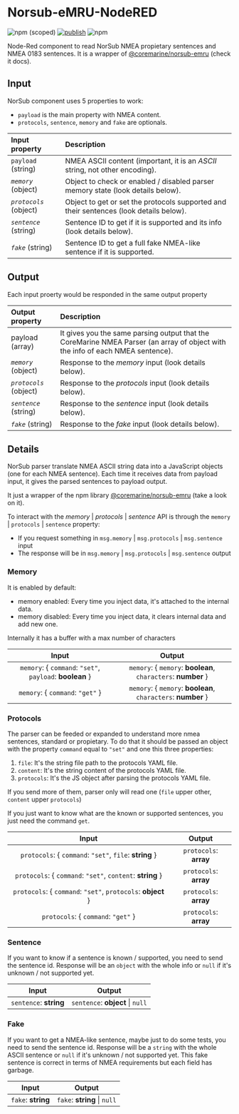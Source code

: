 # Norsub-eMRU-NodeRED

![npm (scoped)](https://img.shields.io/npm/v/%40coremarine/norsub-emru-nodered)
[![publish](https://github.com/core-marine-dev/devices/actions/workflows/norsub-emru-nodered.yml/badge.svg)](https://github.com/core-marine-dev/devices/actions/workflows/norsub-emru-nodered.yml)
![npm](https://img.shields.io/npm/dy/%40coremarine/norsub-emru-nodered)

Node-Red component to read NorSub NMEA propietary sentences and NMEA 0183 sentences. It is a wrapper of [@coremarine/norsub-emru](https://www.npmjs.com/package/@coremarine/norsub-emru) (check it docs).

## Input

NorSub component uses 5 properties to work:

- `payload` is the main property with NMEA content.
- `protocols`, `sentence`, `memory` and `fake` are optionals.

| Input property         | Description                                                                            |
| :--------------------- | :------------------------------------------------------------------------------------- |
| `payload` (string)     | NMEA ASCII content (important, it is an *ASCII* string, not other encoding).           |
| *`memory`* (object)    | Object to check or enabled / disabled parser memory state (look details below).        |
| *`protocols`* (object) | Object to get or set the protocols supported and their sentences (look details below). |
| *`sentence`* (string)  | Sentence ID to get if it is supported and its info (look details below).               |
| *`fake`* (string)      | Sentence ID to get a full fake NMEA-like sentence if it is supported.                  |

## Output

Each input proerty would be responded in the same output property

| Output property        | Description                                                                                                                    |
| :--------------------- | :----------------------------------------------------------------------------------------------------------------------------- |
| payload (array)        | It gives you the same parsing output that the CoreMarine NMEA Parser (an array of object with the info of each NMEA sentence). |
| *`memory`* (object)    | Response to the *memory* input (look details below).                                                                           |
| *`protocols`* (object) | Response to the *protocols* input (look details below).                                                                        |
| *`sentence`* (string)  | Response to the *sentence* input (look details below).                                                                         |
| *`fake`* (string)      | Response to the *fake* input (look details below).                                                                             |

## Details

NorSub parser translate NMEA ASCII string data into a JavaScript objects (one for each
NMEA sentence). Each time it receives data from payload input, it gives the parsed sentences to payload output.

It just a wrapper of the npm library [@coremarine/norsub-emru](https://www.npmjs.com/package/@coremarine/norsub-emru) (take a look on it).

To interact with the *memory* | *protocols* | *sentence* API is through the `memory` | `protocols` | `sentence` property:

- If you request something in `msg.memory` | `msg.protocols` | `msg.sentence` input
- The response will be in `msg.memory` | `msg.protocols` | `msg.sentence` output

### Memory

It is enabled by default:

- memory enabled: Every time you inject data, it's attached to the internal data.
- memory disabled: Every time you inject data, it clears internal data and add new one.

Internally it has a buffer with a max number of characters

|                          Input                           |                            Output                             |
| :------------------------------------------------------: | :-----------------------------------------------------------: |
| `memory`: { `command`: `"set"`, `payload`: **boolean** } | `memory`: { `memory`: **boolean**, `characters`: **number** } |
|             `memory`: { `command`: `"get"` }             | `memory`: { `memory`: **boolean**, `characters`: **number** } |

### Protocols

The parser can be feeded or expanded to understand more nmea sentences, standard or propietary.
To do that it should be passed an object with the property `command` equal to `"set"` and one this three properties:

1. `file`: It's the string file path to the protocols YAML file.
2. `content`: It's the string content of the protocols YAML file.
3. `protocols`: It's the JS object after parsing the protocols YAML file.

If you send more of them, parser only will read one (`file` upper other, `content` upper `protocols`)

If you just want to know what are the known or supported sentences, you just need the command `get`.

|                            Input                             |         Output         |
| :----------------------------------------------------------: | :--------------------: |
|   `protocols`: { `command`: `"set"`, `file`: **string** }    | `protocols`: **array** |
|  `protocols`: { `command`: `"set"`, `content`: **string** }  | `protocols`: **array** |
| `protocols`: { `command`: `"set"`, `protocols`: **object** } | `protocols`: **array** |
|             `protocols`: { `command`: `"get"` }              | `protocols`: **array** |

### Sentence

If you want to know if a sentence is known / supported, you need to send the sentence id.
Response will be an `object` with the whole info or `null` if it's unknown / not supported yet.

|         Input          |              Output              |
| :--------------------: | :------------------------------: |
| `sentence`: **string** | `sentence`: **object** \| `null` |

### Fake

If you want to get a NMEA-like sentence, maybe just to do some tests, you need to send the sentence id.
Response will be a `string` with the whole ASCII sentence or `null` if it's unknown / not supported yet.
This fake sentence is correct in terms of NMEA requirements but each field has garbage.

|       Input        |            Output            |
| :----------------: | :--------------------------: |
| `fake`: **string** | `fake`: **string** \| `null` |
